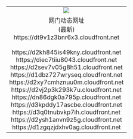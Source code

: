 ﻿<table>
  <tr></tr>
  <tr><td colspan=2 align=center><img src="https://dt9v1z3bnr6x3.cloudfront.net/Up/oGate.jpg" /></td></tr>
  <tr><td colspan=2 align=center>网门动态网址<br/>(最新)
<br>https://dt9v1z3bnr6x3.cloudfront.net
<br/>
<br>https://d2kh845is49kny.cloudfront.net
<br>https://diec7tiiu8043.cloudfront.net
<br>https://d2sev7v05g8h51.cloudfront.net
<br>https://d1dbz727wryseq.cloudfront.net
<br>https://d2xy7cmhznuu0m.cloudfront.net
<br>https://d2vj2p3k293k7u.cloudfront.net
<br>https://dn86dgk0a795p.cloudfront.net
<br>https://d3kpddy17ascbe.cloudfront.net
<br>https://d3q0tnubvkp7ih.cloudfront.net
<br>https://d2ysh1anvn9z5g.cloudfront.net
<br>https://d1zgqzjdxhv0ag.cloudfront.net
    </td>
  </tr>
</table>
